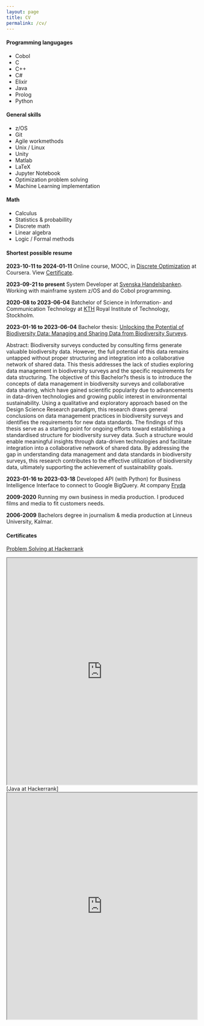 ```yaml
---
layout: page
title: CV
permalink: /cv/
---
```


#### Programming langugages
- Cobol
- C
- C++
- C#
- Elixir
- Java
- Prolog
- Python

#### General skills
- z/OS
- Git
- Agile workmethods
- Unix / Linux
- Unity
- Matlab
- LaTeX
- Jupyter Notebook
- Optimization problem solving
- Machine Learning implementation

#### Math
- Calculus
- Statistics & probabillity
- Discrete math
- Linear algebra
- Logic / Formal methods

#### Shortest possible resume 
**2023-10-11 to 2024-01-11**
Online course, MOOC, in [Discrete Optimization](https://www.coursera.org/learn/discrete-optimization) at Coursera. View [Certificate](https://coursera.org/share/13508a393bcd88dc5a1f07281b6309fc).

**2023-09-21 to present**
System Developer at [Svenska Handelsbanken]. Working with mainframe system z/OS and do Cobol programming.

**2020-08 to 2023-06-04**
Batchelor of Science in Information- and Communication Technology at
[KTH] Royal Institute of Technology, Stockholm.

**2023-01-16 to 2023-06-04**
Bachelor thesis: [Unlocking the Potential of Biodiversity Data: Managing and Sharing Data from Biodiversity Surveys].
 
 Abstract: Biodiversity surveys conducted by consulting firms generate valuable biodiversity data. However, the full potential of this data remains untapped without proper structuring and integration into a collaborative network of shared data. This thesis addresses the lack of studies exploring data management in biodiversity surveys and the specific requirements for data structuring. The objective of this Bachelor?s thesis is to introduce the concepts of data management in biodiversity surveys and collaborative data sharing, which have gained scientific popularity due to advancements in data-driven technologies and growing public interest in environmental sustainability. Using a qualitative and exploratory approach based on the Design Science Research paradigm, this research draws general conclusions on data management practices in biodiversity surveys and identifies the requirements for new data standards. The findings of this thesis serve as a starting point for ongoing efforts toward establishing a standardised structure for biodiversity survey data. Such a structure would enable meaningful insights through data-driven technologies and facilitate integration into a collaborative network of shared data. By addressing the gap in understanding data management and data standards in biodiversity surveys, this research contributes to the effective utilization of biodiversity data, ultimately supporting the achievement of sustainability goals.

**2023-01-16 to 2023-03-18**
Developed API (with Python) for Business Intelligence Interface to connect to Google BigQuery.
At company [Fryda]

**2009-2020**
Running my own business in media production. I produced films and media to fit customers needs.

**2006-2009**
Bachelors degree in journalism & media production at
Linneus University, Kalmar.

#### Certificates
[Problem Solving at Hackerrank]
<iframe title="Problem Solving Basic" width="100%" height="600px" src="https://www.hackerrank.com/certificates/iframe/62ce7c32783a"> </iframe>
[Java at Hackerrank]
<iframe title="Java Basic" width="100%" height="600px" src="https://www.hackerrank.com/certificates/iframe/cf1cfc22a839
"> </iframe>

[Unlocking the Potential of Biodiversity Data: Managing and Sharing Data from Biodiversity Surveys]: https://lnkd.in/d_HTXYNQ
[Svenska Handelsbanken]: https://www.handelsbanken.com/en/about-the-group/our-story
[KTH]: https://www.kth.se/en
[Ecogain]: https://www.ecogain.se
[Fryda]: https://www.fryda.life
[Problem Solving at Hackerrank]: https://www.hackerrank.com/certificates/62ce7c32783a
[Java at Hackerrank]: https://www.hackerrank.com/certificates/cf1cfc22a839